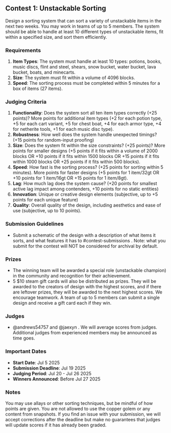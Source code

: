 ## Contest 1: Unstackable Sorting
Design a sorting system that can sort a variety of unstackable items in the next two weeks. You may work in teams of up to 5 members. The system should be able to handle at least 10 different types of unstackable items, fit within a specified size, and sort them efficiently.

### Requirements
1. **Item Types**: The system must handle at least 10 types: potions, books, music discs, flint and steel, shears, snow bucket, water bucket, lava bucket, boats, and minecarts.
2. **Size**: The system must fit within a volume of 4096 blocks.
3. **Speed**: The sorting process must be completed within 5 minutes for a box of items (27 items).

### Judging Criteria
1. **Functionality**: Does the system sort all ten item types correctly (+25 points)? More points for additional item types (+2 for each potion type, +5 for each cart variant, +5 for chest boat, +4 for each armor type, +4 for netherite tools, +1 for each music disc type). 
2. **Robustness**: How well does the system handle unexpected timings? (+15 points for random-input proofing)
3. **Size**: Does the system fit within the size constraints? (+25 points)? More points for smaller designs (+5 points if it fits within a volume of 2000 blocks OR +10 points if it fits within 1500 blocks OR +15 points if it fits within 1000 blocks OR +25 points if it fits within 500 blocks).
4. **Speed**: How fast is the sorting process? (+25 points for sorting within 5 minutes). More points for faster designs (+5 points for 1 item/32gt OR +10 points for 1 item/16gt OR +15 points for 1 item/8gt).
5. **Lag**: How much lag does the system cause? (+20 points for smallest active lag impact among contenders, +10 points for no static entities)
6. **Innovation**: Unique or creative design elements (subjective, up to +5 points for each unique feature)
7. **Quality**: Overall quality of the design, including aesthetics and ease of use (subjective, up to 10 points).

### Submission Guidelines
- Submit a schematic of the design with a description of what items it sorts, and what features it has to #contest-submissions . Note: what you submit for the contest will NOT be considered for archival by default.

### Prizes
- The winning team will be awarded a special role (unstackable champion) in the community and recognition for their achievement.
- 5 $10 steam gift cards will also be distributed as prizes. They will be awarded to the creators of design with the highest scores, and if there are leftover prizes, they will be awarded to the next highest scores. We encourage teamwork. A team of up to 5 members can submit a single design and receive a gift card each if they win.

### Judges
- @andrews54757 and @jaexyn . We will average scores from judges. Additional judges from experienced members may be announced as time goes.

### Important Dates
- **Start Date**: Jul 5 2025
- **Submission Deadline**: Jul 19 2025
- **Judging Period**: Jul 20 - Jul 26 2025
- **Winners Announced**: Before Jul 27 2025

### Notes
You may use allays or other sorting techniques, but be mindful of how points are given. You are not allowed to use the copper golem or any content from snapshots. If you find an issue with your submission, we will accept corrections after the deadline but make no guarantees that judges will update scores if it has already been graded.
